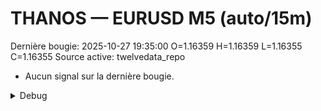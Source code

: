 # THANOS — EURUSD M5 (auto/15m)
Dernière bougie: 2025-10-27 19:35:00  O=1.16359  H=1.16359  L=1.16355  C=1.16355
Source active: twelvedata_repo

- Aucun signal sur la dernière bougie.

<details><summary>Debug</summary>

- TD_API_KEY manquant.

</details>
